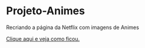 # Projeto-Animes
Recriando a página da Netflix com imagens de Animes

<a href="https://jeanpaulinossp.github.io/Projeto-Anime/">Clique aqui e veja como ficou.</a>
